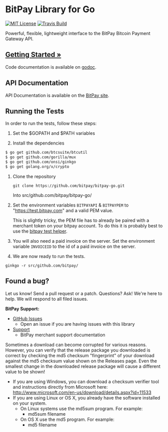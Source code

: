 # BitPay Library for Go
[![MIT License](https://img.shields.io/badge/license-MIT-blue.svg?style=flat-square)](https://raw.githubusercontent.com/bitpay/bitpay-go/master/LICENSE)
[![Travis Build](https://img.shields.io/travis/bitpay/bitpay-go.svg?style=flat-square)](http://travis-ci.org/bitpay/bitpay-go)


Powerful, flexible, lightweight interface to the BitPay Bitcoin Payment Gateway API.

## [Getting Started &raquo;](https://github.com/bitpay/bitpay-go/blob/master/GUIDE.md)

Code documentation is available on [godoc](http://godoc.org/github.com/bitpay/bitpay-go).
## API Documentation

API Documentation is available on the [BitPay site](https://bitpay.com/api).

## Running the Tests

In order to run the tests, follow these steps:

1. Set the $GOPATH and $PATH variables

1. Install the dependencies

 ```bash
$ go get github.com/btcsuite/btcutil
$ go get github.com/gorilla/mux
$ go get github.com/onsi/ginkgo
$ go get golang.org/x/crypto
```

1. Clone the repository

    `git clone https://github.com/bitpay/bitpay-go.git`

    Into src/github.com/bitpay/bitpay-go/

1. Set the environment variables `BITPAYAPI` & `BITPAYPEM` to "https://test.bitpay.com" and a valid PEM value.

    This is slightly tricky, the PEM file has to already be paired with a merchant token on your bitpay account. To do this it is probably best to use the [bitpay test helper](https://github.com/bitpay/bitpay-test-helper).

1. You will also need a paid invoice on the server. Set the environment variable `INVOICEID` to the id of a paid invoice on the server.

1. We are now ready to run the tests.

  `ginkgo -r src/github.com/bitpay/`

## Found a bug?
Let us know! Send a pull request or a patch. Questions? Ask! We're here to help. We will respond to all filed issues.

**BitPay Support:**

* [GitHub Issues](https://github.com/bitpay/bitpay-python/issues)
  * Open an issue if you are having issues with this library
* [Support](https://help.bitpay.com)
  * BitPay merchant support documentation

Sometimes a download can become corrupted for various reasons.  However, you can verify that the release package you downloaded is correct by checking the md5 checksum "fingerprint" of your download against the md5 checksum value shown on the Releases page.  Even the smallest change in the downloaded release package will cause a different value to be shown!
  * If you are using Windows, you can download a checksum verifier tool and instructions directly from Microsoft here: http://www.microsoft.com/en-us/download/details.aspx?id=11533
  * If you are using Linux or OS X, you already have the software installed on your system.
    * On Linux systems use the md5sum program.  For example:
      * md5sum filename
    * On OS X use the md5 program.  For example:
      * md5 filename
